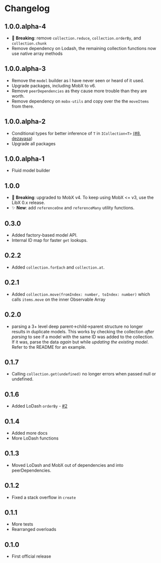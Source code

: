 # Changelog

## 1.0.0.alpha-4

- 🚨 **Breaking**: remove `collection.reduce`, `collection.orderBy`, and `collection.chunk`
- Remove dependency on Lodash, the remaining collection functions now use native array methods

## 1.0.0.alpha-3

- Remove the `model` builder as I have never seen or heard of it used.
- Upgrade packages, including MobX to v6.
- Remove `peerDependencies` as they cause more trouble than they are worth.
- Remove dependency on `mobx-utils` and copy over the the `moveItems` from there.

## 1.0.0.alpha-2

- Conditional types for better inference of `T` in `ICollection<T>` [(#8](https://github.com/jeffijoe/libx/pull/8), [dezayasa](https://github.com/dezayasa))
- Upgrade all packages

## 1.0.0.alpha-1

- Fluid model builder

## 1.0.0

- 🚨 **Breaking**: upgraded to MobX v4. To keep using MobX <= v3, use the LibX 0.x release.
- ✨ **New**: add `referenceOne` and `referenceMany` utility functions.

## 0.3.0

- Added factory-based model API.
- Internal ID map for faster `get` lookups.

## 0.2.2

- Added `collection.forEach` and `collection.at`.

## 0.2.1

- Added `collection.move(fromIndex: number, toIndex: number)` which calls `items.move` on the inner Observable Array

## 0.2.0

- parsing a 3+ level deep parent->child->parent structure no longer results in duplicate models. This works by checking the collection _after parsing_ to see if a model with the same ID was added to the collection. If it was, parse the data _again_ but while _updating the existing model_. Refer to the README for an example.

## 0.1.7

- Calling `collection.get(undefined)` no longer errors when passed null or undefined.

## 0.1.6

- Added LoDash `orderBy` - [#2](https://github.com/jeffijoe/libx/issues/2)

## 0.1.4

- Added more docs
- More LoDash functions

## 0.1.3

- Moved LoDash and MobX out of dependencies and into peerDependencies.

## 0.1.2

- Fixed a stack overflow in `create`

## 0.1.1

- More tests
- Rearranged overloads

## 0.1.0

- First official release
